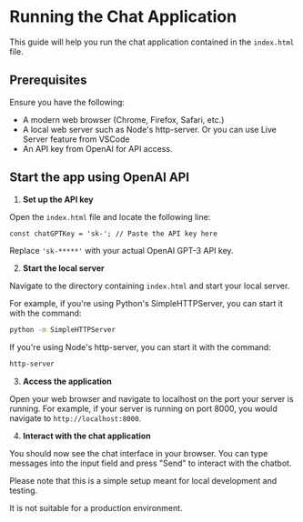 # Running the Chat Application

This guide will help you run the chat application contained in the `index.html` file.

## Prerequisites

Ensure you have the following:

- A modern web browser (Chrome, Firefox, Safari, etc.)
- A local web server such as Node's http-server. Or you can use Live Server feature from VSCode
- An API key from OpenAI for API access. 

## Start the app using OpenAI API

1. **Set up the API key**

Open the `index.html` file and locate the following line:

```html
const chatGPTKey = 'sk-'; // Paste the API key here
```

Replace `'sk-*****'` with your actual OpenAI GPT-3 API key.

2. **Start the local server**

Navigate to the directory containing `index.html` and start your local server. 

For example, if you're using Python's SimpleHTTPServer, you can start it with the command:

```bash
python -m SimpleHTTPServer
```

If you're using Node's http-server, you can start it with the command:

```bash
http-server
```

3. **Access the application**

Open your web browser and navigate to localhost on the port your server is running. For example, if your server is running on port 8000, you would navigate to `http://localhost:8000`.

4. **Interact with the chat application**

You should now see the chat interface in your browser. You can type messages into the input field and press "Send" to interact with the chatbot.

Please note that this is a simple setup meant for local development and testing. 

It is not suitable for a production environment.